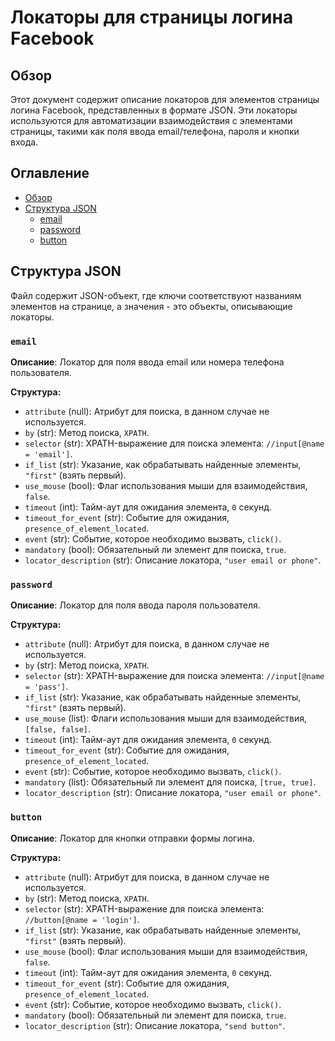 # Локаторы для страницы логина Facebook

## Обзор

Этот документ содержит описание локаторов для элементов страницы логина Facebook, представленных в формате JSON. Эти локаторы используются для автоматизации взаимодействия с элементами страницы, такими как поля ввода email/телефона, пароля и кнопки входа.

## Оглавление

- [Обзор](#обзор)
- [Структура JSON](#структура-json)
  - [email](#email)
  - [password](#password)
  - [button](#button)

## Структура JSON

Файл содержит JSON-объект, где ключи соответствуют названиям элементов на странице, а значения - это объекты, описывающие локаторы.

### `email`

**Описание**:
Локатор для поля ввода email или номера телефона пользователя.

**Структура:**

- `attribute` (null): Атрибут для поиска, в данном случае не используется.
- `by` (str): Метод поиска, `XPATH`.
- `selector` (str): XPATH-выражение для поиска элемента: `//input[@name = 'email']`.
- `if_list` (str): Указание, как обрабатывать найденные элементы, `"first"` (взять первый).
- `use_mouse` (bool): Флаг использования мыши для взаимодействия, `false`.
- `timeout` (int): Тайм-аут для ожидания элемента, `0` секунд.
- `timeout_for_event` (str): Событие для ожидания, `presence_of_element_located`.
- `event` (str): Событие, которое необходимо вызвать, `click()`.
- `mandatory` (bool): Обязательный ли элемент для поиска, `true`.
- `locator_description` (str): Описание локатора, `"user email or phone"`.

### `password`

**Описание**:
Локатор для поля ввода пароля пользователя.

**Структура:**

- `attribute` (null): Атрибут для поиска, в данном случае не используется.
- `by` (str): Метод поиска, `XPATH`.
- `selector` (str): XPATH-выражение для поиска элемента: `//input[@name = 'pass']`.
- `if_list` (str): Указание, как обрабатывать найденные элементы, `"first"` (взять первый).
- `use_mouse` (list): Флаги использования мыши для взаимодействия, `[false, false]`.
- `timeout` (int): Тайм-аут для ожидания элемента, `0` секунд.
- `timeout_for_event` (str): Событие для ожидания, `presence_of_element_located`.
- `event` (str): Событие, которое необходимо вызвать, `click()`.
- `mandatory` (list): Обязательный ли элемент для поиска, `[true, true]`.
- `locator_description` (str): Описание локатора, `"user email or phone"`.

### `button`

**Описание**:
Локатор для кнопки отправки формы логина.

**Структура:**

- `attribute` (null): Атрибут для поиска, в данном случае не используется.
- `by` (str): Метод поиска, `XPATH`.
- `selector` (str): XPATH-выражение для поиска элемента: `//button[@name = 'login']`.
- `if_list` (str): Указание, как обрабатывать найденные элементы, `"first"` (взять первый).
- `use_mouse` (bool): Флаг использования мыши для взаимодействия, `false`.
- `timeout` (int): Тайм-аут для ожидания элемента, `0` секунд.
- `timeout_for_event` (str): Событие для ожидания, `presence_of_element_located`.
- `event` (str): Событие, которое необходимо вызвать, `click()`.
- `mandatory` (bool): Обязательный ли элемент для поиска, `true`.
- `locator_description` (str): Описание локатора, `"send button"`.
